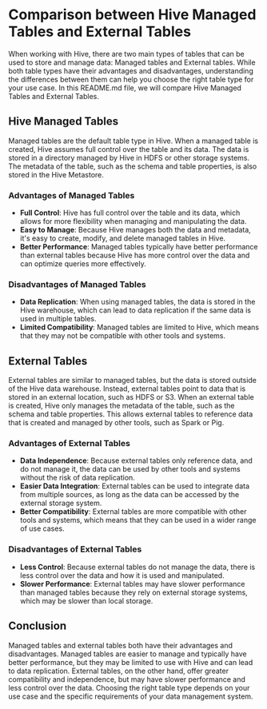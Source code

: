 # Comparison between Hive Managed Tables and External Tables

When working with Hive, there are two main types of tables that can be used to store and manage data: Managed tables and External tables. While both table types have their advantages and disadvantages, understanding the differences between them can help you choose the right table type for your use case. In this README.md file, we will compare Hive Managed Tables and External Tables.

## Hive Managed Tables

Managed tables are the default table type in Hive. When a managed table is created, Hive assumes full control over the table and its data. The data is stored in a directory managed by Hive in HDFS or other storage systems. The metadata of the table, such as the schema and table properties, is also stored in the Hive Metastore. 

### Advantages of Managed Tables

- **Full Control**: Hive has full control over the table and its data, which allows for more flexibility when managing and manipulating the data.
- **Easy to Manage**: Because Hive manages both the data and metadata, it's easy to create, modify, and delete managed tables in Hive.
- **Better Performance**: Managed tables typically have better performance than external tables because Hive has more control over the data and can optimize queries more effectively.

### Disadvantages of Managed Tables

- **Data Replication**: When using managed tables, the data is stored in the Hive warehouse, which can lead to data replication if the same data is used in multiple tables.
- **Limited Compatibility**: Managed tables are limited to Hive, which means that they may not be compatible with other tools and systems.

## External Tables

External tables are similar to managed tables, but the data is stored outside of the Hive data warehouse. Instead, external tables point to data that is stored in an external location, such as HDFS or S3. When an external table is created, Hive only manages the metadata of the table, such as the schema and table properties. This allows external tables to reference data that is created and managed by other tools, such as Spark or Pig.

### Advantages of External Tables

- **Data Independence**: Because external tables only reference data, and do not manage it, the data can be used by other tools and systems without the risk of data replication.
- **Easier Data Integration**: External tables can be used to integrate data from multiple sources, as long as the data can be accessed by the external storage system.
- **Better Compatibility**: External tables are more compatible with other tools and systems, which means that they can be used in a wider range of use cases.

### Disadvantages of External Tables

- **Less Control**: Because external tables do not manage the data, there is less control over the data and how it is used and manipulated.
- **Slower Performance**: External tables may have slower performance than managed tables because they rely on external storage systems, which may be slower than local storage.

## Conclusion

Managed tables and external tables both have their advantages and disadvantages. Managed tables are easier to manage and typically have better performance, but they may be limited to use with Hive and can lead to data replication. External tables, on the other hand, offer greater compatibility and independence, but may have slower performance and less control over the data. Choosing the right table type depends on your use case and the specific requirements of your data management system.
